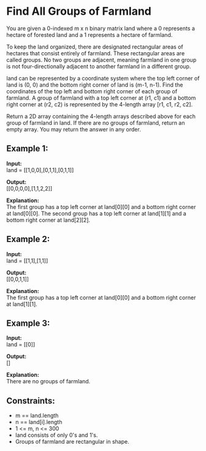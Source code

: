 # Find All Groups of Farmland

You are given a 0-indexed m x n binary matrix land where a 0 represents a hectare of forested land and a 1 represents a hectare of farmland.

To keep the land organized, there are designated rectangular areas of hectares that consist entirely of farmland. These rectangular areas are called groups. No two groups are adjacent, meaning farmland in one group is not four-directionally adjacent to another farmland in a different group.

land can be represented by a coordinate system where the top left corner of land is (0, 0) and the bottom right corner of land is (m-1, n-1). Find the coordinates of the top left and bottom right corner of each group of farmland. A group of farmland with a top left corner at (r1, c1) and a bottom right corner at (r2, c2) is represented by the 4-length array [r1, c1, r2, c2].

Return a 2D array containing the 4-length arrays described above for each group of farmland in land. If there are no groups of farmland, return an empty array. You may return the answer in any order.

## Example 1:

**Input:**  
land = [[1,0,0],[0,1,1],[0,1,1]]

**Output:**  
[[0,0,0,0],[1,1,2,2]]

**Explanation:**  
The first group has a top left corner at land[0][0] and a bottom right corner at land[0][0].
The second group has a top left corner at land[1][1] and a bottom right corner at land[2][2].

## Example 2:

**Input:**  
land = [[1,1],[1,1]]

**Output:**  
[[0,0,1,1]]

**Explanation:**  
The first group has a top left corner at land[0][0] and a bottom right corner at land[1][1].

## Example 3:

**Input:**  
land = [[0]]

**Output:**  
[]

**Explanation:**  
There are no groups of farmland.

## Constraints:

- m == land.length
- n == land[i].length
- 1 <= m, n <= 300
- land consists of only 0's and 1's.
- Groups of farmland are rectangular in shape.
